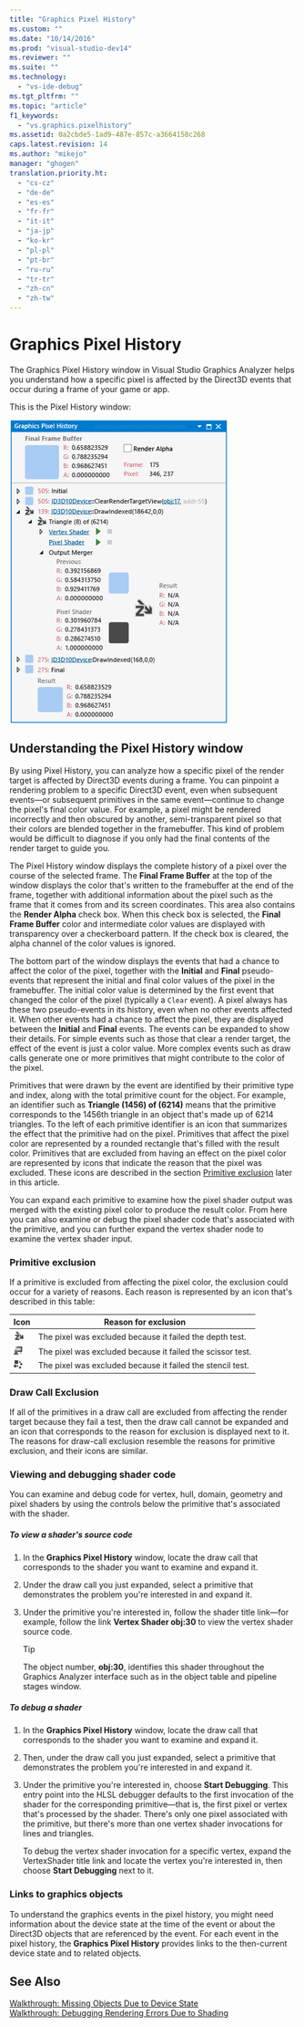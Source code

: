 ```yaml
---
title: "Graphics Pixel History"
ms.custom: ""
ms.date: "10/14/2016"
ms.prod: "visual-studio-dev14"
ms.reviewer: ""
ms.suite: ""
ms.technology: 
  - "vs-ide-debug"
ms.tgt_pltfrm: ""
ms.topic: "article"
f1_keywords: 
  - "vs.graphics.pixelhistory"
ms.assetid: 0a2cbde5-1ad9-487e-857c-a3664158c268
caps.latest.revision: 14
ms.author: "mikejo"
manager: "ghogen"
translation.priority.ht: 
  - "cs-cz"
  - "de-de"
  - "es-es"
  - "fr-fr"
  - "it-it"
  - "ja-jp"
  - "ko-kr"
  - "pl-pl"
  - "pt-br"
  - "ru-ru"
  - "tr-tr"
  - "zh-cn"
  - "zh-tw"
---
```

# Graphics Pixel History
The Graphics Pixel History window in Visual Studio Graphics Analyzer helps you understand how a specific pixel is affected by the Direct3D events that occur during a frame of your game or app.  
  
 This is the Pixel History window:  
  
 ![A pixel with three Direct3D events in its history.](../debugger/media/gfx_diag_demo_pixel_history_orientation.png "gfx_diag_demo_pixel_history_orientation")  
  
## Understanding the Pixel History window  
 By using Pixel History, you can analyze how a specific pixel of the render target is affected by Direct3D events during a frame. You can pinpoint a rendering problem to a specific Direct3D event, even when subsequent events—or subsequent primitives in the same event—continue to change the pixel's final color value. For example, a pixel might be rendered incorrectly and then obscured by another, semi-transparent pixel so that their colors are blended together in the framebuffer. This kind of problem would be difficult to diagnose if you only had the final contents of the render target to guide you.  
  
 The Pixel History window displays the complete history of a pixel over the course of the selected frame. The **Final Frame Buffer** at the top of the window displays the color that's written to the framebuffer at the end of the frame, together with additional information about the pixel such as the frame that it comes from and its screen coordinates. This area also contains the **Render Alpha** check box. When this check box is selected, the **Final Frame Buffer** color and intermediate color values are displayed with transparency over a checkerboard pattern. If the check box is cleared, the alpha channel of the color values is ignored.  
  
 The bottom part of the window displays the events that had a chance to affect the color of the pixel, together with the **Initial** and **Final** pseudo-events that represent the initial and final color values of the pixel in the framebuffer. The initial color value is determined by the first event that changed the color of the pixel (typically a `Clear` event). A pixel always has these two pseudo-events in its history, even when no other events affected it. When other events had a chance to affect the pixel, they are displayed between the **Initial** and **Final** events. The events can be expanded to show their details. For simple events such as those that clear a render target, the effect of the event is just a color value. More complex events such as draw calls generate one or more primitives that might contribute to the color of the pixel.  
  
 Primitives that were drawn by the event are identified by their primitive type and index, along with the total primitive count for the object. For example, an identifier such as **Triangle (1456) of (6214)** means that the primitive corresponds to the 1456th triangle in an object that's made up of 6214 triangles. To the left of each primitive identifier is an icon that summarizes the effect that the primitive had on the pixel. Primitives that affect the pixel color are represented by a rounded rectangle that's filled with the result color. Primitives that are excluded from having an effect on the pixel color are represented by icons that indicate the reason that the pixel was excluded. These icons are described in the section [Primitive exclusion](../debugger/graphics-pixel-history.md#exclusion) later in this article.  
  
 You can expand each primitive to examine how the pixel shader output was merged with the existing pixel color to produce the result color. From here you can also examine or debug the pixel shader code that's associated with the primitive, and you can further expand the vertex shader node to examine the vertex shader input.  
  
###  <a name="exclusion"></a> Primitive exclusion  
 If a primitive is excluded from affecting the pixel color, the exclusion could occur for a variety of reasons. Each reason is represented by an icon that's described in this table:  
  
|Icon|Reason for exclusion|  
|----------|--------------------------|  
|![Depth test failure icon.](../debugger/media/vsg_hist_icon_failed_depth.png "vsg_hist_icon_failed_depth")|The pixel was excluded because it failed the depth test.|  
|![Scissor test failure icon.](../debugger/media/vsg_hist_icon_failed_scissor.png "vsg_hist_icon_failed_scissor")|The pixel was excluded because it failed the scissor test.|  
|![Stencil test failure icon.](../debugger/media/vsg_hist_icon_failed_stencil.png "vsg_hist_icon_failed_stencil")|The pixel was excluded because it failed the stencil test.|  
  
### Draw Call Exclusion  
 If all of the primitives in a draw call are excluded from affecting the render target because they fail a test, then the draw call cannot be expanded and an icon that corresponds to the reason for exclusion is displayed next to it. The reasons for draw-call exclusion resemble the reasons for primitive exclusion, and their icons are similar.  
  
### Viewing and debugging shader code  
 You can examine and debug code for vertex, hull, domain, geometry and pixel shaders by using the controls below the primitive that's associated with the shader.  
  
##### To view a shader's source code  
  
1.  In the **Graphics Pixel History** window, locate the draw call that corresponds to the shader you want to examine and expand it.  
  
2.  Under the draw call you just expanded, select a primitive that demonstrates the problem you're interested in and expand it.  
  
3.  Under the primitive you're interested in, follow the shader title link—for example, follow the link **Vertex Shader obj:30** to view the vertex shader source code.  
  
    > [!TIP]
    >  The object number, **obj:30**, identifies this shader throughout the Graphics Analyzer interface such as in the object table and pipeline stages window.  
  
##### To debug a shader  
  
1.  In the **Graphics Pixel History** window, locate the draw call that corresponds to the shader you want to examine and expand it.  
  
2.  Then, under the draw call you just expanded, select a primitive that demonstrates the problem you're interested in and expand it.  
  
3.  Under the primitive you're interested in, choose **Start Debugging**. This entry point into the HLSL debugger defaults to the first invocation of the shader for the corresponding primitive—that is, the first pixel or vertex that's processed by the shader. There's only one pixel associated with the primitive, but there's more than one vertex shader invocations for lines and triangles.  
  
     To debug the vertex shader invocation for a specific vertex, expand the VertexShader title link and locate the vertex you're interested in, then choose **Start Debugging** next to it.  
  
### Links to graphics objects  
 To understand the graphics events in the pixel history, you might need information about the device state at the time of the event or about the Direct3D objects that are referenced by the event. For each event in the pixel history, the **Graphics Pixel History** provides links to the then-current device state and to related objects.  
  
## See Also  
 [Walkthrough: Missing Objects Due to Device State](../debugger/walkthrough--missing-objects-due-to-device-state.md)   
 [Walkthrough: Debugging Rendering Errors Due to Shading](../debugger/walkthrough--debugging-rendering-errors-due-to-shading.md)